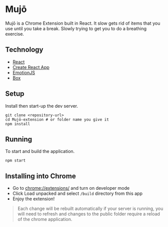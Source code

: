 # Mujō

Mujō is a Chrome Extension built in React. It slow gets rid of items that you use until you take a break. Slowly trying to get you to do a breathing exercise.

## Technology

- [React](https://github.com/facebook/react)
- [Create React App](https://github.com/facebook/create-react-app)
- [EmotionJS](https://emotion.sh/docs/)
- [Box](https://github.com/jcblw/box)

## Setup

Install then start-up the dev server.

```shell
git clone <repository-url>
cd Mujō-extension # or folder name you give it
npm install
```

## Running

To start and build the application.

```shell
npm start
```

## Installing into Chrome

- Go to [chrome://extensions/](chrome://extensions/) and turn on developer mode
- Click Load unpacked and select `/build` directory from this app
- Enjoy the extension!

> Each change will be rebuilt automatically if your server is running, you will need to refresh and changes to the public folder require a reload of the chrome application.
